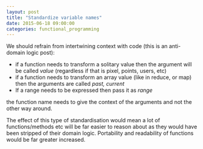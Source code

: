 ```yaml
---
layout: post
title: "Standardize variable names"
date: 2015-06-18 09:00:00
categories: functional_programming
---
```

We should refrain from intertwining context with code (this is an anti-domain logic post):

- if a function needs to transform a solitary value then the argument will be called *value* (regardless if that is pixel, points, users, etc)
- if a function needs to transform an array value (like in reduce, or map) then the arguments are called *past, current*
- If a range needs to be expressed then pass it as *range*

the function name needs to give the context of the arguments and not the other way around.

The effect of this type of standardisation would mean a lot of functions/methods etc will be far easier to reason about as they would have been stripped of their domain logic. Portability and readability of functions would be far greater increased.
